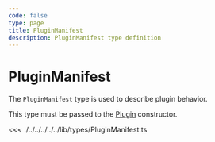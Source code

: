 ```yaml
---
code: false
type: page
title: PluginManifest
description: PluginManifest type definition
---
```


# PluginManifest

<SinceBadge version="2.8.0" />
<CustomBadge type="error" text="Experimental: non-backward compatible changes or removal may occur in any future release."/>

The `PluginManifest` type is used to describe plugin behavior.  

This type must be passed to the [Plugin](/core/2/framework/abstract-classes/plugin/constructor) constructor.

<<< ./../../../../../lib/types/PluginManifest.ts